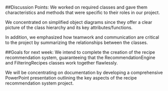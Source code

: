 ##Discussion Points:
We worked on required classes and gave them characteristics and methods that were specific to their roles in our project.

We concentrated on simplified object diagrams since they offer a clear picture of the class hierarchy and its key attributes/functions.

In addition, we emphasized how teamwork and communication are critical to the project by summarizing the relationships between the classes.

##Goals for next week:
We intend to complete the creation of the recipe recommendation system, guaranteeing that the RecommendationEngine and FilteringRecipes classes work together flawlessly.

We will be concentrating on documentation by developing a comprehensive PowerPoint presentation outlining the key aspects of the recipe recommendation system project.


